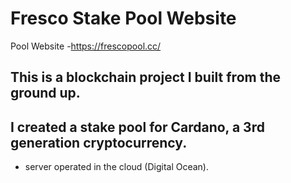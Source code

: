 # Fresco Stake Pool Website
Pool Website -https://frescopool.cc/

## This is a blockchain project I built from the ground up.


## I created a stake pool for Cardano, a 3rd generation cryptocurrency.

 - server operated in the cloud (Digital Ocean).
